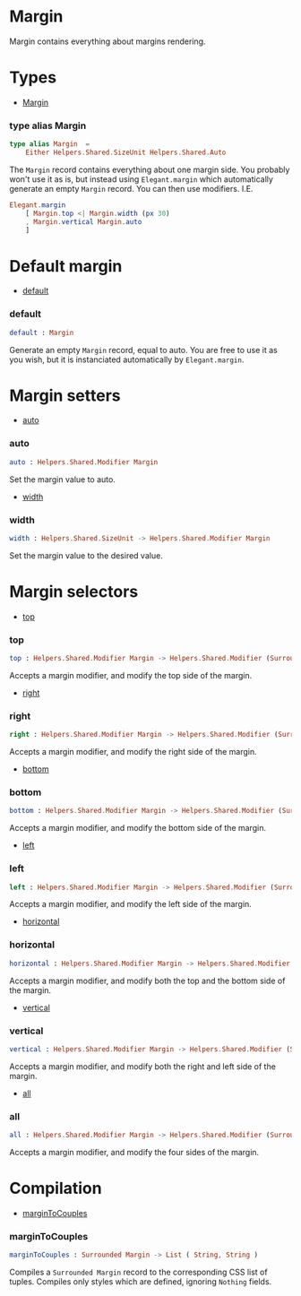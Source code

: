 # Margin

Margin contains everything about margins rendering.


# Types

- [Margin](#margin)

### **type alias Margin**
```elm
type alias Margin  =  
    Either Helpers.Shared.SizeUnit Helpers.Shared.Auto
```

The `Margin` record contains everything about one margin side.
You probably won't use it as is, but instead using `Elegant.margin`
which automatically generate an empty `Margin` record. You
can then use modifiers. I.E.

```elm
Elegant.margin
    [ Margin.top <| Margin.width (px 30)
    , Margin.vertical Margin.auto
    ]
```


# Default margin

- [default](#default)

### **default**
```elm
default : Margin
```

Generate an empty `Margin` record, equal to auto.
You are free to use it as you wish, but it is instanciated automatically by `Elegant.margin`.


# Margin setters

- [auto](#auto)

### **auto**
```elm
auto : Helpers.Shared.Modifier Margin
```

Set the margin value to auto.
- [width](#width)

### **width**
```elm
width : Helpers.Shared.SizeUnit -> Helpers.Shared.Modifier Margin
```

Set the margin value to the desired value.


# Margin selectors

- [top](#top)

### **top**
```elm
top : Helpers.Shared.Modifier Margin -> Helpers.Shared.Modifier (Surrounded Margin)
```

Accepts a margin modifier, and modify the top side of the margin.
- [right](#right)

### **right**
```elm
right : Helpers.Shared.Modifier Margin -> Helpers.Shared.Modifier (Surrounded Margin)
```

Accepts a margin modifier, and modify the right side of the margin.
- [bottom](#bottom)

### **bottom**
```elm
bottom : Helpers.Shared.Modifier Margin -> Helpers.Shared.Modifier (Surrounded Margin)
```

Accepts a margin modifier, and modify the bottom side of the margin.
- [left](#left)

### **left**
```elm
left : Helpers.Shared.Modifier Margin -> Helpers.Shared.Modifier (Surrounded Margin)
```

Accepts a margin modifier, and modify the left side of the margin.
- [horizontal](#horizontal)

### **horizontal**
```elm
horizontal : Helpers.Shared.Modifier Margin -> Helpers.Shared.Modifier (Surrounded Margin)
```

Accepts a margin modifier, and modify both the top and the bottom side of the margin.
- [vertical](#vertical)

### **vertical**
```elm
vertical : Helpers.Shared.Modifier Margin -> Helpers.Shared.Modifier (Surrounded Margin)
```

Accepts a margin modifier, and modify both the right and left side of the margin.
- [all](#all)

### **all**
```elm
all : Helpers.Shared.Modifier Margin -> Helpers.Shared.Modifier (Surrounded Margin)
```

Accepts a margin modifier, and modify the four sides of the margin.


# Compilation

- [marginToCouples](#margintocouples)

### **marginToCouples**
```elm
marginToCouples : Surrounded Margin -> List ( String, String )
```

Compiles a `Surrounded Margin` record to the corresponding CSS list of tuples.
Compiles only styles which are defined, ignoring `Nothing` fields.

